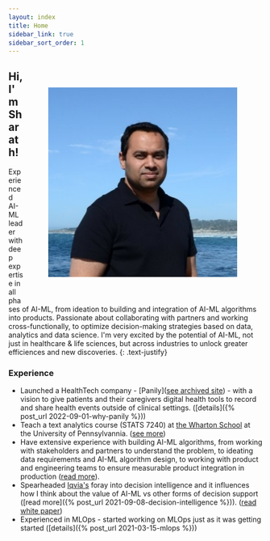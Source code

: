 ```yaml
---
layout: index
title: Home
sidebar_link: true
sidebar_sort_order: 1
---
```


<p>
    <img align="right" width="375" height="375" style="padding: 50px;" src="assets/img/1604496195710.jpeg">
</p>

## **Hi, I'm Sharath!**

Experienced AI-ML leader with deep expertise in all phases of AI-ML, from ideation to  building and integration of AI-ML algorithms into products. Passionate about collaborating with partners and working cross-functionally, to optimize decision-making strategies based on data, analytics and data science. I'm very excited by the potential of AI-ML, not just in healthcare & life sciences, but across industries to unlock greater efficiences and new discoveries.
{: .text-justify}

### Experience

- Launched a HealthTech company - [Panily]([see archived site](/assets/panily.com/index.html)) - with a vision to give patients and their caregivers digital health tools to record and share health events outside of clinical settings. ([details]({% post_url 2022-09-01-why-panily %}))
- Teach a text analytics course (STATS 7240) at [the Wharton School](https://apps.wharton.upenn.edu/syllabi/202230/STAT7240002/) at the University of Pennsylvannia. ([see more](/assets/md/wharton-course))
- Have extensive experience with building AI-ML algorithms, from working with stakeholders and partners to understand the problem, to ideating data requirements and AI-ML algorithm design, to working with product and engineering teams to ensure measurable product integration in production ([read more](/assets/md/ai-ml-experience)).  
- Spearheaded [Iqvia's](https://www.iqvia.com/) foray into decision intelligence and it influences how I think about the value of AI-ML vs other forms of decision support ([read more]({% post_url 2021-09-08-decision-intelligence %})). ([read white paper](assets/pdf/decision-intelligence.pdf))
- Experienced in MLOps - started working on MLOps just as it was getting started ([details]({% post_url 2021-03-15-mlops %}))
